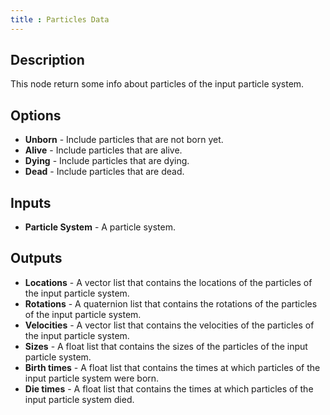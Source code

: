 ```yaml
---
title : Particles Data
---
```


## Description

This node return some info about particles of the input particle system.

## Options

- **Unborn** - Include particles that are not born yet.
- **Alive** - Include particles that are alive.
- **Dying** - Include particles that are dying.
- **Dead** - Include particles that are dead.

## Inputs

- **Particle System** - A particle system.

## Outputs

- **Locations** - A vector list that contains the locations of the particles of
  the input particle system.
- **Rotations** - A quaternion list that contains the rotations of the
  particles of the input particle system.
- **Velocities** - A vector list that contains the velocities of the particles
  of the input particle system.
- **Sizes** - A float list that contains the sizes of the particles of the
  input particle system.
- **Birth times** - A float list that contains the times at which particles of
  the input particle system were born.
- **Die times** - A float list that contains the times at which particles of
  the input particle system died.
